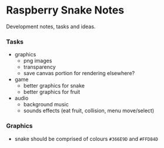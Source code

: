 Raspberry Snake Notes
=====================

Development notes, tasks and ideas.

### Tasks

 - graphics
    - png images
    - transparency
    - save canvas portion for rendering elsewhere?
 - game
    - better graphics for snake
    - better graphics for fruit
 - audio
    - background music
    - sounds effects (eat fruit, collision, menu move/select)

### Graphics

 - snake should be comprised of colours `#366E9D` and `#FFD84D`